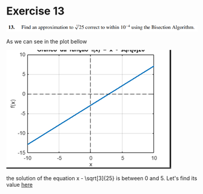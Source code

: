 # Exercise 13

![image](image.png)

As we can see in the plot bellow

![plot](plot.png)

 the solution of the equation x - \sqrt[3]{25} is between 0 and 5. Let's find its value [here](ex13.c)